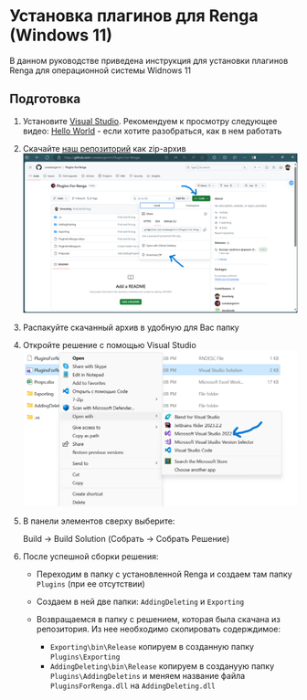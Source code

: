 # Установка плагинов для Renga (Windows 11)
В данном руководстве приведена инструкция для установки плагинов Renga для операционной системы Widnows 11

## Подготовка
1. Установите [Visual Studio](https://visualstudio.microsoft.com/free-developer-offers/). Рекомендуем к просмотру следующее видео: [Hello World](https://ulearn.me/course/basicprogramming/Hello_world_70597ba7-f436-4301-816d-17dc34551bdb) - если хотите разобраться, как в нем работать
2. Скачайте [наш репозиторий](https://github.com/cowabangerrrrr/Plugins-For-Renga/) как zip-архив
![Куда тыкать](images/our-repo.png)
3. Распакуйте скачанный архив в удобную для Вас папку
4. Откройте решение с помощью Visual Studio
![Решение](images/solution.png)
5. В панели элементов сверху выберите:
    
    Build -> Build Solution (Собрать -> Собрать Решение)
6. После успешной сборки решения:
    
    * Переходим в папку с установленной Renga и создаем там папку ```Plugins``` (при ее отсутствии)
    * Создаем в ней две папки: ```AddingDeleting``` и ```Exporting```
    * Возвращаемся в папку с решением, которая была скачана из репозитория. Из нее необходимо скопировать содерждимое:
        
        * ```Exporting\bin\Release``` копируем в созданную папку ```Plugins\Exporting```
        * ```AddingDeleting\bin\Release``` копируем в создануую папку ```Plugins\AddingDeletins``` и меняем название файла ```PluginsForRenga.dll``` на ```AddingDeleting.dll```